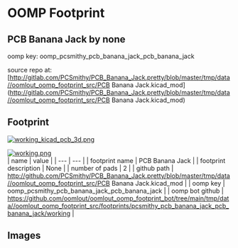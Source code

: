 # OOMP Footprint  
## PCB Banana Jack  by none  
  
oomp key: oomp_pcsmithy_pcb_banana_jack_pcb_banana_jack  
  
source repo at: [http://gitlab.com/PCSmithy/PCB_Banana_Jack.pretty/blob/master/tmp/data//oomlout_oomp_footprint_src/PCB Banana Jack.kicad_mod](http://gitlab.com/PCSmithy/PCB_Banana_Jack.pretty/blob/master/tmp/data//oomlout_oomp_footprint_src/PCB Banana Jack.kicad_mod)  
## Footprint  
  
[![working_kicad_pcb_3d.png](working_kicad_pcb_3d_600.png)](working_kicad_pcb_3d.png)  
  
[![working.png](working_600.png)](working.png)  
| name | value | 
| --- | --- | 
| footprint name | PCB Banana Jack | 
| footprint description | None | 
| number of pads | 2 | 
| github path | http://github.com/PCSmithy/PCB_Banana_Jack.pretty/blob/master/tmp/data//oomlout_oomp_footprint_src/PCB Banana Jack.kicad_mod | 
| oomp key | oomp_pcsmithy_pcb_banana_jack_pcb_banana_jack | 
| oomp bot github | https://github.com/oomlout/oomlout_oomp_footprint_bot/tree/main/tmp/data//oomlout_oomp_footprint_src/footprints/pcsmithy_pcb_banana_jack_pcb_banana_jack/working | 
## Images  

